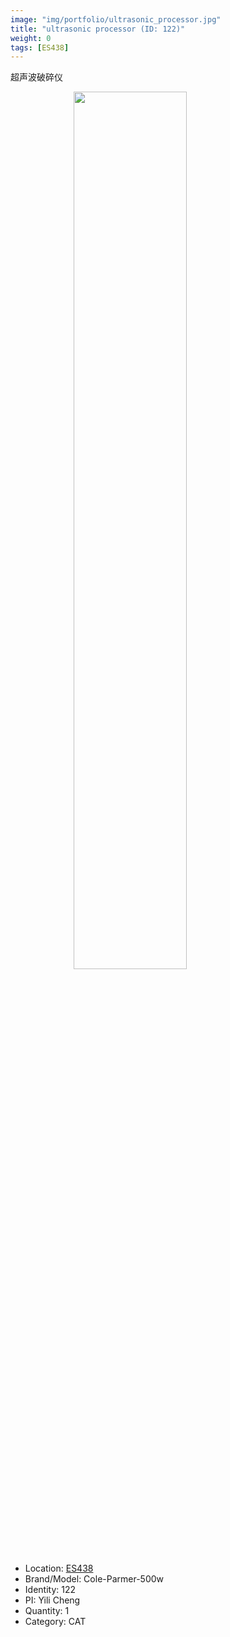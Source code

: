 ```yaml
---
image: "img/portfolio/ultrasonic_processor.jpg"
title: "ultrasonic processor (ID: 122)"
weight: 0
tags: [ES438]
---
```


超声波破碎仪

<!--more-->

<img src="../../img/portfolio/ultrasonic_processor.jpg" width="60%" style="display: block; margin: auto;">

- Location: [ES438](../../tags/es438)
- Brand/Model: Cole-Parmer-500w
- Identity: 122
- PI: Yili Cheng
- Quantity: 1
- Category: CAT






